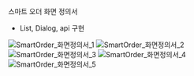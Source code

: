 스마트 오더 화면 정의서
- List, Dialog, api 구현
  
![SmartOrder_화면정의서_1](https://github.com/yu-kyeong/SmartOrder/assets/57661782/6fd9f454-207f-484f-99de-e51d64bdce4a)
![SmartOrder_화면정의서_2](https://github.com/yu-kyeong/SmartOrder/assets/57661782/76db3390-971f-4dbf-a5a1-edb667c63102)
![SmartOrder_화면정의서_3](https://github.com/yu-kyeong/SmartOrder/assets/57661782/943aabf1-babe-48e8-bb9a-be1bf0341a1c)
![SmartOrder_화면정의서_4](https://github.com/yu-kyeong/SmartOrder/assets/57661782/7bdd88df-5941-4849-beac-955e48d2b4f8)
![SmartOrder_화면정의서_5](https://github.com/yu-kyeong/SmartOrder/assets/57661782/2ea543fa-bfe7-48e8-8dca-40fa311fb9fc)

